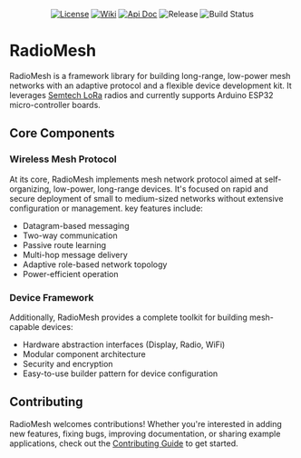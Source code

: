 <p align="center">
  <a href="https://www.apache.org/licenses/LICENSE-2.0"><img src="https://img.shields.io/badge/License-Apache2-0AC0E9.svg" alt="License"></a>
  <a href="https://github.com/amirna2/RadioMesh/wiki"><img src="https://img.shields.io/badge/Read-Wiki-50dda0" alt="Wiki"></a>
  <a href="https://amirna2.github.io/RadioMesh"><img src="https://img.shields.io/badge/API-Doc-50dda0" alt="Api Doc"></a>
  <img src="https://img.shields.io/github/v/release/RadioMesh/RadioMesh?label=Release&color=10ccff" alt="Release">
  <img src="https://github.com/amirna2/RadioMesh/actions/workflows/main_ci.yml/badge.svg" alt="Build Status">
</p>


# RadioMesh
RadioMesh is a framework library for building long-range, low-power mesh networks with an adaptive protocol and a flexible device development kit.
It leverages [Semtech LoRa](https://www.semtech.com/lora) radios and currently supports Arduino ESP32 micro-controller boards.

## Core Components

### Wireless Mesh Protocol
At its core, RadioMesh implements  mesh network protocol aimed at self-organizing, low-power, long-range devices. It's focused on rapid and secure deployment of small to medium-sized networks without extensive configuration or management. key features include:

- Datagram-based messaging
- Two-way communication
- Passive route learning
- Multi-hop message delivery
- Adaptive role-based network topology
- Power-efficient operation

### Device Framework
Additionally, RadioMesh provides a complete toolkit for building mesh-capable devices:
- Hardware abstraction interfaces (Display, Radio, WiFi)
- Modular component architecture
- Security and encryption
- Easy-to-use builder pattern for device configuration

## Contributing
RadioMesh welcomes contributions! Whether you're interested in adding new features, fixing bugs, improving documentation, or sharing example applications, check out the [Contributing Guide](CONTRIBUTING.md) to get started.
